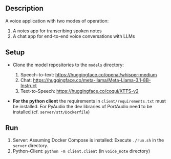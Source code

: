 ## Description

A voice application with two modes of operation:

1. A notes app for transcribing spoken notes
2. A chat app for end-to-end voice conversations with LLMs

## Setup

- Clone the model repositories to the `models` directory:
    1. Speech-to-text: https://huggingface.co/openai/whisper-medium
    2. Chat: https://huggingface.co/meta-llama/Meta-Llama-3.1-8B-Instruct
    3. Text-to-Speech: https://huggingface.co/coqui/XTTS-v2

- **For the python client** the requirements in `client/requirements.txt` must be installed. For PyAudio the dev
libraries of PortAudio need to be installed (cf. `server/stt/Dockerfile`)

## Run

1. Server: Assuming Docker Compose is installed: Execute `./run.sh` in the `server` directory.
2. Python-Client: `python -m client.client` (in `voice_note` directory)
